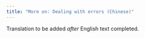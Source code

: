 ```yaml
---
title: "More on: Dealing with errors (Chinese)"
---
```

Translation to be added _after_ English text completed.
